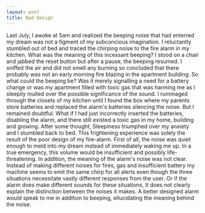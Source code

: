 ```yaml
---
layout: post
title: Bad Design
---
```

Last July, I awoke at 5am and realized the beeping noise that had enterred my dream was not a figment of my subconcious imagination. I reluctantly stumbled out of bed and traced the chirping noise to the fire alarm in my kitchen. What was the meaning of this incessant beeping? I stood on a chair and jabbed the reset button but after a pause, the beeping resumed. I sniffed the air and did not smell any burning so concluded that there probably was not an early morning fire blazing in the apartment building. So what could the beeping be? Was it merely signalling a need for a battery change or was my apartment filled with toxic gas that was harming me as I sleepily mulled over the possible significance of the sound. I rummaged through the closets of my kitchen until I found the box where my parents store batteries and replaced the alarm's batteries silencing the noise. But I remained doubtful. What if I had just incorrectly inserted the batteries, disabling the alarm, and there still existed a toxic gas in my home, building and growing. After some thought, Sleepiness triumphed over my anxiety and I stumbled back to bed.
This frightening experience was solely the result of the poor design of my fire-alarm. First of all, the noise was quiet enough to meld into my dream instead of immediately waking me up. In a true emergency, this volume would be insufficient and possibly life-threatening. In addition, the meaning of the alarm's noise was not clear. Instead of making different noises for fires, gas and insufficient battery my machine seems to emit the same chirp for all alerts even though the three situations necessitate vastly different responses from the user. Or if the alarm does make different sounds for these situations, It does not clearly explain the distinction between the noises it makes. A better designed alarm would speak to me in addition to beeping, ellucidating the meaning behind the noise.   
